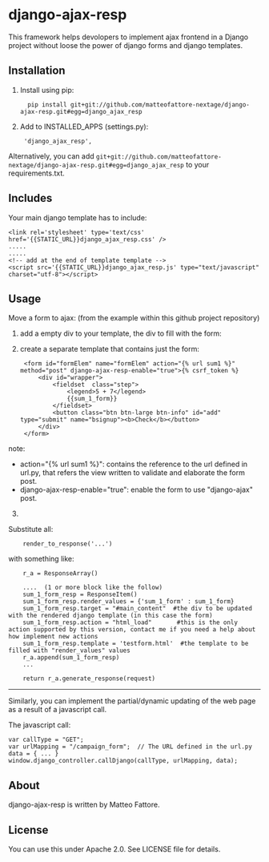 django-ajax-resp
================

This framework helps devolopers to implement ajax frontend in a Django project without loose the power of django forms and django templates.

Installation
------------
1. Install using pip:

         pip install git+git://github.com/matteofattore-nextage/django-ajax-resp.git#egg=django_ajax_resp
         
2. Add to INSTALLED_APPS (settings.py):

        'django_ajax_resp',

Alternatively, you can add `git+git://github.com/matteofattore-nextage/django-ajax-resp.git#egg=django_ajax_resp` to your requirements.txt.


Includes
--------

Your main django template has to include:

    <link rel='stylesheet' type='text/css' href='{{STATIC_URL}}django_ajax_resp.css' />
	.....
	.....
	<!-- add at the end of template template -->
    <script src='{{STATIC_URL}}django_ajax_resp.js' type="text/javascript" charset="utf-8"></script>

Usage
-----

Move a form to ajax: 
(from the example within this github project repository)

1) add a empty div to your template, the div to fill with the form:

    <div id="main_content"></div>


2) create a separate template that contains just the form:

		<form id="formElem" name="formElem" action="{% url sum1 %}" method="post" django-ajax-resp-enable="true">{% csrf_token %}
			<div id="wrapper">
				<fieldset  class="step">
				    <legend>5 + 7</legend>
					{{sum_1_form}}
				</fieldset>
				<button class="btn btn-large btn-info" id="add" type="submit" name="bsignup"><b>Check</b></button>
			</div>
		</form>
note: 
- action="{% url sum1 %}": contains the reference to the url defined in url.py, that refers the view written to validate and elaborate the form post.
- django-ajax-resp-enable="true": enable the form to use "django-ajax" post.

3) 

Substitute all:
	
		render_to_response('...')  

with something like:

        r_a = ResponseArray() 
        
        ....  (1 or more block like the follow)
        sum_1_form_resp = ResponseItem()
        sum_1_form_resp.render_values = {'sum_1_form' : sum_1_form} 
        sum_1_form_resp.target = "#main_content"  #the div to be updated with the rendered django template (in this case the form) 
        sum_1_form_resp.action = "html_load"       #this is the only action supported by this version, contact me if you need a help about how implement new actions
        sum_1_form_resp.template = 'testform.html'  #the template to be filled with "render_values" values
        r_a.append(sum_1_form_resp)
        ...
        
        return r_a.generate_response(request)

-----

Similarly, you can implement the partial/dynamic updating of the web page as a result of a javascript call.

The javascript call:

    var callType = "GET";
	var urlMapping = "/campaign_form";  // The URL defined in the url.py
	data = { ... }
	window.django_controller.callDjango(callType, urlMapping, data);


About
-----
django-ajax-resp is written by Matteo Fattore.


License
-------

You can use this under Apache 2.0. See LICENSE file for details.

